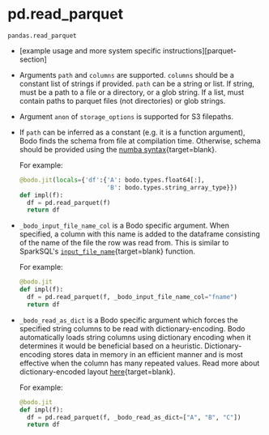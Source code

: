 # pd.read_parquet

`pandas.read_parquet`

-   [example usage and more system specific instructions][parquet-section]
-   Arguments `path` and `columns` are supported. `columns` should
    be a constant list of strings if provided.
    `path` can be a string or list. If string, must be a path to a file
    or a directory, or a glob string. If a list, must contain paths
    to parquet files (not directories) or glob strings.
-   Argument `anon` of `storage_options` is supported for S3
    filepaths.
-   If `path` can be inferred as a constant (e.g. it is a function
    argument), Bodo finds the schema from file at compilation time.
    Otherwise, schema should be provided using the [numba syntax](https://numba.pydata.org/numba-doc/latest/reference/types.html){target=blank}.
    
    For example:
    ```py
    @bodo.jit(locals={'df':{'A': bodo.types.float64[:],
                            'B': bodo.types.string_array_type}})
    def impl(f):
      df = pd.read_parquet(f)
      return df
    ```

-   `_bodo_input_file_name_col` is a Bodo specific argument.
    When specified, a column with this
    name is added to the dataframe consisting of the name of the file the
    row was read from. This is similar to SparkSQL's 
    [`input_file_name`](https://spark.apache.org/docs/latest/api/python/reference/api/pyspark.sql.functions.input_file_name.html){target=blank} function.

    For example:
    ```py
    @bodo.jit
    def impl(f):
      df = pd.read_parquet(f, _bodo_input_file_name_col="fname")
      return df
    ```

-   `_bodo_read_as_dict` is a Bodo specific argument which forces 
    the specified string columns to be read with dictionary-encoding.
    Bodo automatically loads string columns using dictionary
    encoding when it determines it would be beneficial based on 
    a heuristic.
    Dictionary-encoding stores data in memory in an efficient
    manner and is most effective when the column has many repeated values.
    Read more about dictionary-encoded layout
    [here](https://arrow.apache.org/docs/format/Columnar.html#dictionary-encoded-layout){target=blank}.

    For example:
    ```py
    @bodo.jit
    def impl(f):
      df = pd.read_parquet(f, _bodo_read_as_dict=["A", "B", "C"])
      return df
    ```

        
